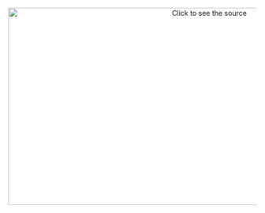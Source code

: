 <div align="center">
	<br>
	<a href="https://github.com/d3h1/d3h1/blame/main/main.svg">
		<img src="header.svg" width="800" height="400" alt="Click to see the source">
	</a>
	<br>
</div>
